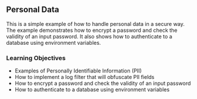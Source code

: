 ## Personal Data

This is a simple example of how to handle personal data in a secure way. The example demonstrates how to encrypt a password and check the validity of an input password. It also shows how to authenticate to a database using environment variables.

### Learning Objectives

- Examples of Personally Identifiable Information (PII)
- How to implement a log filter that will obfuscate PII fields
- How to encrypt a password and check the validity of an input password
- How to authenticate to a database using environment variables
